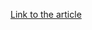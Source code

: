 [Link to the article](https://zscaler.com/blogs/security-research/analysis-lilithbot-malware-and-eternity-threat-group)
